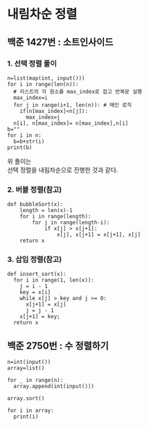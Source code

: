 # 내림차순 정렬

## 백준 1427번 : 소트인사이드

### 1. 선택 정렬 풀이

```text
n=list(map(int, input()))
for i in range(len(n)):
  # 리스트의 각 원소를 max_index로 잡고 반복문 실행
  max_index=i
  for j in range(i+1, len(n)): # 메인 로직
    if(n[max_index]<n[j]):
      max_index=j
  n[i], n[max_index]= n[max_index],n[i]
b=""
for i in n:
  b=b+str(i)
print(b)
```

위 풀이는  
선택 정렬을 내림차순으로 진행한 것과 같다.  

### 2. 버블 정렬(참고)

```text
def bubbleSort(x):
	length = len(x)-1
	for i in range(length):
		for j in range(length-i):
			if x[j] > x[j+1]:
				x[j], x[j+1] = x[j+1], x[j]
	return x
```

### 3. 삽입 정렬(참고)
```text
def insert_sort(x):
  for i in range(1, len(x)):
    j = i - 1
    key = x[i]
    while x[j] > key and j >= 0:
      x[j+1] = x[j]
      j = j - 1
    x[j+1] = key;
  return x
```

## 백준 2750번 : 수 정렬하기
```text
n=int(input())
array=list()

for _ in range(n):
  array.append(int(input()))

array.sort()

for i in array:
  print(i)
```


